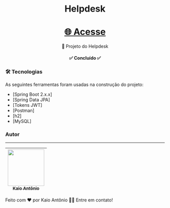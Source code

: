 <h1 align="center">Helpdesk</h1>

<h1 align="center">
    <a href="https://helpdesk-kaio.vercel.app">🌐 Acesse</a>
</h1>
<p align="center">🚀 Projeto do Helpdesk</p>

<h4 align="center"> 
	✅ Concluído ✅
</h4>

### 🛠 Tecnologias

As seguintes ferramentas foram usadas na construção do projeto:

- [Spring Boot 2.x.x]
- [Spring Data JPA]
- [Tokens JWT]
- [Postman]
- [h2]
- [MySQL]

### Autor
---
| [<img src="https://avatars.githubusercontent.com/u/75454785?v=4" width=115><br><sub>Kaio Antônio</sub>](https://github.com/KaioAntonio) |
| :---: |

Feito com ❤️ por Kaio Antônio 👋🏻 Entre em contato!

